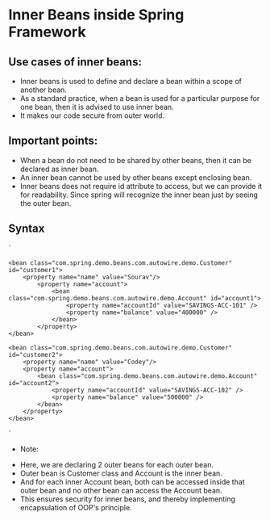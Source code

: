 # Inner Beans inside Spring Framework

## Use cases of inner beans:
- Inner beans is used to define and declare a bean within a scope of another bean.
- As a standard practice, when a bean is used for a particular purpose for one bean, then it is advised to use inner bean.
- It makes our code secure from outer world.

## Important points:
- When a bean do not need to be shared by other beans, then it can be declared as inner bean.
- An inner bean cannot be used by other beans except enclosing bean.
- Inner beans does not require id attribute to access, but we can provide it for readability. Since spring will recognize the inner bean just by seeing the outer bean.

## Syntax

`
<beans xmlns="http://www.springframework.org/schema/beans"
xmlns:xsi="http://www.w3.org/2001/XMLSchema-instance"
xsi:schemaLocation="
http://www.springframework.org/schema/beans http://www.springframework.org/schema/beans/spring-beans.xsd">

    <bean class="com.spring.demo.beans.com.autowire.demo.Customer" id="customer1">
        <property name="name" value="Sourav"/>
            <property name="account">
                <bean class="com.spring.demo.beans.com.autowire.demo.Account" id="account1">
                    <property name="accountId" value="SAVINGS-ACC-101" />
                    <property name="balance" value="400000" />
                </bean>
            </property>
    </bean>

    <bean class="com.spring.demo.beans.com.autowire.demo.Customer" id="customer2">
        <property name="name" value="Codey"/>
        <property name="account">
            <bean class="com.spring.demo.beans.com.autowire.demo.Account" id="account2">
                <property name="accountId" value="SAVINGS-ACC-102" />
                <property name="balance" value="500000" />
            </bean>
        </property>
    </bean>

</beans>
`

* Note:
- Here, we are declaring 2 outer beans for each outer bean.
- Outer bean is Customer class and Account is the inner bean.
- And for each inner Account bean, both can be accessed inside that outer bean and no other bean can access the Account bean.
- This ensures security for inner beans, and thereby implementing encapsulation of OOP's principle.